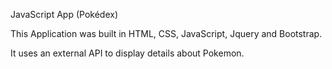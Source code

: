 JavaScript App (Pokédex)

This Application was built in HTML, CSS, JavaScript, Jquery and Bootstrap. 

It uses an external API to display details about Pokemon.
